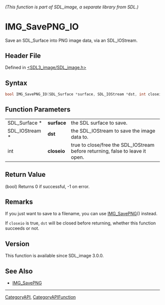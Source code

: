 ###### (This function is part of SDL_image, a separate library from SDL.)
# IMG_SavePNG_IO

Save an SDL_Surface into PNG image data, via an SDL_IOStream.

## Header File

Defined in [<SDL3_image/SDL_image.h>](https://github.com/libsdl-org/SDL_image/blob/main/include/SDL3_image/SDL_image.h)

## Syntax

```c
bool IMG_SavePNG_IO(SDL_Surface *surface, SDL_IOStream *dst, int closeio);
```

## Function Parameters

|                |             |                                                                               |
| -------------- | ----------- | ----------------------------------------------------------------------------- |
| SDL_Surface *  | **surface** | the SDL surface to save.                                                      |
| SDL_IOStream * | **dst**     | the SDL_IOStream to save the image data to.                                   |
| int            | **closeio** | true to close/free the SDL_IOStream before returning, false to leave it open. |

## Return Value

(bool) Returns 0 if successful, -1 on error.

## Remarks

If you just want to save to a filename, you can use
[IMG_SavePNG](IMG_SavePNG)() instead.

If `closeio` is true, `dst` will be closed before returning, whether this
function succeeds or not.

## Version

This function is available since SDL_image 3.0.0.

## See Also

- [IMG_SavePNG](IMG_SavePNG)

----
[CategoryAPI](CategoryAPI), [CategoryAPIFunction](CategoryAPIFunction)

